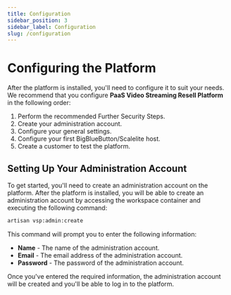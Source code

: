 ```yaml
---
title: Configuration
sidebar_position: 3
sidebar_label: Configuration
slug: /configuration
---
```


# Configuring the Platform

After the platform is installed, you'll need to configure it to suit your needs. We recommend that you configure **PaaS Video Streaming Resell Platform** in the following order:

1. Perform the recommended Further Security Steps.
2. Create your administration account.
3. Configure your general settings.
4. Configure your first BigBlueButton/Scalelite host.
5. Create a customer to test the platform.

## Setting Up Your Administration Account

To get started, you'll need to create an administration account on the platform. After the platform is installed, you will be able to create an administration account by accessing the workspace container and executing the following command:

```bash
artisan vsp:admin:create
```

This command will prompt you to enter the following information:

- **Name** - The name of the administration account.
- **Email** - The email address of the administration account.
- **Password** - The password of the administration account.

Once you've entered the required information, the administration account will be created and you'll be able to log in to the platform.